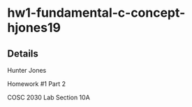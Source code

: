 # hw1-fundamental-c-concept-hjones19

## Details

Hunter Jones

Homework #1 Part 2

COSC 2030 Lab Section 10A

